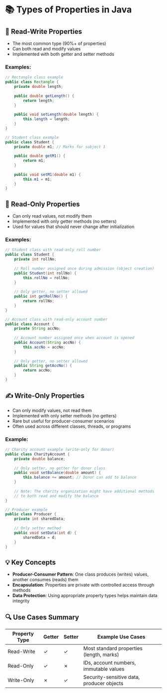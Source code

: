 # 📚 Types of Properties in Java

## 🔄 Read-Write Properties

* The most common type (90%+ of properties)
* Can both read and modify values
* Implemented with both getter and setter methods

### Examples:

```java
// Rectangle class example
public class Rectangle {
    private double length;
    
    public double getLength() {
        return length;
    }
    
    public void setLength(double length) {
        this.length = length;
    }
}

// Student class example
public class Student {
    private double m1; // Marks for subject 1
    
    public double getM1() {
        return m1;
    }
    
    public void setM1(double m1) {
        this.m1 = m1;
    }
}
```

## 📖 Read-Only Properties

* Can only read values, not modify them
* Implemented with only getter methods (no setters)
* Used for values that should never change after initialization

### Examples:

```java
// Student class with read-only roll number
public class Student {
    private int rollNo;
    
    // Roll number assigned once during admission (object creation)
    public Student(int rollNo) {
        this.rollNo = rollNo;
    }
    
    // Only getter, no setter allowed
    public int getRollNo() {
        return rollNo;
    }
}

// Account class with read-only account number
public class Account {
    private String accNo;
    
    // Account number assigned once when account is opened
    public Account(String accNo) {
        this.accNo = accNo;
    }
    
    // Only getter, no setter allowed
    public String getAccNo() {
        return accNo;
    }
}
```

## ✍️ Write-Only Properties

* Can only modify values, not read them
* Implemented with only setter methods (no getters)
* Rare but useful for producer-consumer scenarios
* Often used across different classes, threads, or programs

### Example:

```java
// Charity account example (write-only for donor)
public class CharityAccount {
    private double balance;
    
    // Only setter, no getter for donor class
    public void setBalance(double amount) {
        this.balance += amount; // Donor can add to balance
    }
    
    // Note: The charity organization might have additional methods
    // to both read and modify the balance
}

// Producer example
public class Producer {
    private int sharedData;
    
    // Only setter method
    public void setData(int d) {
        sharedData = d;
    }
}
```

## 💡 Key Concepts

* **Producer-Consumer Pattern**: One class produces (writes) values, another consumes (reads) them
* **Encapsulation**: Properties are private with controlled access through methods
* **Data Protection**: Using appropriate property types helps maintain data integrity

## 🔍 Use Cases Summary

| Property Type | Getter | Setter | Example Use Cases |
|---------------|--------|--------|------------------|
| Read-Write    | ✓      | ✓      | Most standard properties (length, marks) |
| Read-Only     | ✓      | ✗      | IDs, account numbers, immutable values |
| Write-Only    | ✗      | ✓      | Security-sensitive data, producer objects |